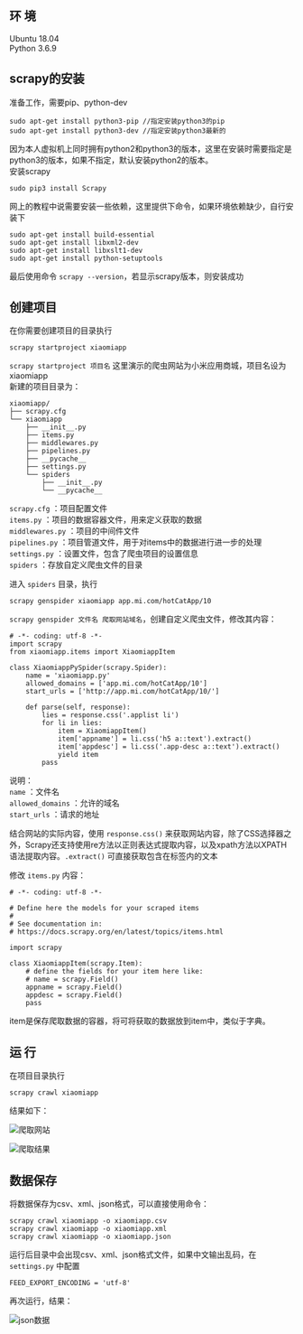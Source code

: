## 环 境
Ubuntu 18.04  
Python 3.6.9

## scrapy的安装
准备工作，需要pip、python-dev
```
sudo apt-get install python3-pip //指定安装python3的pip
sudo apt-get install python3-dev //指定安装python3最新的
```
因为本人虚拟机上同时拥有python2和python3的版本，这里在安装时需要指定是python3的版本，如果不指定，默认安装python2的版本。  
安装scrapy
```
sudo pip3 install Scrapy
```
网上的教程中说需要安装一些依赖，这里提供下命令，如果环境依赖缺少，自行安装下
```
sudo apt-get install build-essential
sudo apt-get install libxml2-dev
sudo apt-get install libxslt1-dev
sudo apt-get install python-setuptools
```
最后使用命令 `scrapy --version`，若显示scrapy版本，则安装成功

## 创建项目
在你需要创建项目的目录执行
```
scrapy startproject xiaomiapp
```
`scrapy startproject 项目名` 这里演示的爬虫网站为小米应用商城，项目名设为xiaomiapp  
新建的项目目录为：
```
xiaomiapp/
├── scrapy.cfg
└── xiaomiapp
    ├── __init__.py
    ├── items.py
    ├── middlewares.py
    ├── pipelines.py
    ├── __pycache__
    ├── settings.py
    └── spiders
        ├── __init__.py
        └── __pycache__
```
`scrapy.cfg` ：项目配置文件  
`items.py` ：项目的数据容器文件，用来定义获取的数据  
`middlewares.py` ：项目的中间件文件  
`pipelines.py` ：项目管道文件，用于对items中的数据进行进一步的处理  
`settings.py` ：设置文件，包含了爬虫项目的设置信息  
`spiders` ：存放自定义爬虫文件的目录  

进入 `spiders` 目录，执行  
```
scrapy genspider xiaomiapp app.mi.com/hotCatApp/10
```
`scrapy genspider 文件名 爬取网站域名`，创建自定义爬虫文件，修改其内容：
```
# -*- coding: utf-8 -*-
import scrapy
from xiaomiapp.items import XiaomiappItem

class XiaomiappPySpider(scrapy.Spider):
    name = 'xiaomiapp.py'
    allowed_domains = ['app.mi.com/hotCatApp/10']
    start_urls = ['http://app.mi.com/hotCatApp/10/']

    def parse(self, response):
        lies = response.css('.applist li')
        for li in lies:
            item = XiaomiappItem()
            item['appname'] = li.css('h5 a::text').extract()
            item['appdesc'] = li.css('.app-desc a::text').extract()
            yield item
        pass
```
说明：  
`name` ：文件名  
`allowed_domains` ：允许的域名  
`start_urls` ：请求的地址  

结合网站的实际内容，使用 `response.css()` 来获取网站内容，除了CSS选择器之外，Scrapy还支持使用re方法以正则表达式提取内容，以及xpath方法以XPATH语法提取内容。`.extract()` 可直接获取包含在标签内的文本  

修改 `items.py` 内容：
```
# -*- coding: utf-8 -*-

# Define here the models for your scraped items
#
# See documentation in:
# https://docs.scrapy.org/en/latest/topics/items.html

import scrapy

class XiaomiappItem(scrapy.Item):
    # define the fields for your item here like:
    # name = scrapy.Field()
    appname = scrapy.Field()
    appdesc = scrapy.Field()
    pass
```
item是保存爬取数据的容器，将可将获取的数据放到item中，类似于字典。

## 运 行
在项目目录执行
```
scrapy crawl xiaomiapp
```
结果如下：

![爬取网站](https://upload-images.jianshu.io/upload_images/22192996-d0f4c637e077aad3.png?imageMogr2/auto-orient/strip%7CimageView2/2/w/1240)

![爬取结果](https://upload-images.jianshu.io/upload_images/22192996-39625ed2e718a20d.png?imageMogr2/auto-orient/strip%7CimageView2/2/w/1240)

## 数据保存
将数据保存为csv、xml、json格式，可以直接使用命令：
```
scrapy crawl xiaomiapp -o xiaomiapp.csv
scrapy crawl xiaomiapp -o xiaomiapp.xml
scrapy crawl xiaomiapp -o xiaomiapp.json
```
运行后目录中会出现csv、xml、json格式文件，如果中文输出乱码，在 `settings.py` 中配置
```
FEED_EXPORT_ENCODING = 'utf-8'
```
再次运行，结果：

![json数据](https://upload-images.jianshu.io/upload_images/22192996-fbc2a4425d805598.png?imageMogr2/auto-orient/strip%7CimageView2/2/w/1240)
